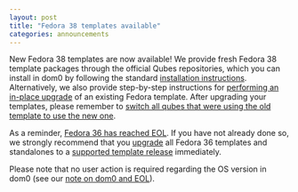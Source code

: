 ```yaml
---
layout: post
title: "Fedora 38 templates available"
categories: announcements
---
```


New Fedora 38 templates are now available! We provide fresh Fedora 38 template packages through the official Qubes repositories, which you can install in dom0 by following the standard [installation instructions](/doc/templates/fedora/#installing). Alternatively, we also provide step-by-step instructions for [performing an in-place upgrade](/doc/templates/fedora/in-place-upgrade/) of an existing Fedora template. After upgrading your templates, please remember to [switch all qubes that were using the old template to use the new one](/doc/templates/#switching).

As a reminder, [Fedora 36 has reached EOL](/news/2023/05/11/fedora-36-reaches-eol-on-2023-05-16/). If you have not already done so, we strongly recommend that you [upgrade](/doc/templates/fedora/#upgrading) all Fedora 36
templates and standalones to a [supported template release](/doc/supported-releases/#templates) immediately.

Please note that no user action is required regarding the OS version in dom0 (see our [note on dom0 and EOL](/doc/supported-releases/#note-on-dom0-and-eol)).
